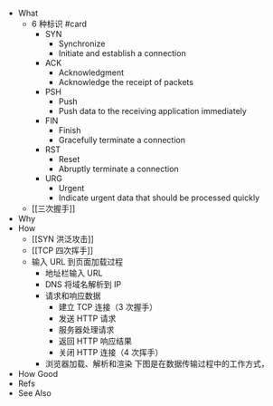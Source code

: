 - What
	- 6 种标识 #card
		- SYN
			- Synchronize
			- Initiate and establish a connection
		- ACK
			- Acknowledgment
			- Acknowledge the receipt of packets
		- PSH
			- Push
			- Push data to the receiving application immediately
		- FIN
			- Finish
			- Gracefully terminate a connection
		- RST
			- Reset
			- Abruptly terminate a connection
		- URG
			- Urgent
			- Indicate urgent data that should be processed quickly
	- [[三次握手]]
- Why
- How
	- [[SYN 洪泛攻击]]
	- [[TCP 四次挥手]]
	- 输入 URL 到页面加载过程
		- 地址栏输入 URL
		- DNS 将域名解析到 IP
		- 请求和响应数据
			- 建立 TCP 连接（3 次握手）
			- 发送 HTTP 请求
			- 服务器处理请求
			- 返回 HTTP 响应结果
			- 关闭 HTTP 连接（4 次挥手）
		- 浏览器加载、解析和渲染
		  下图是在数据传输过程中的工作方式，
- How Good
- Refs
- See Also